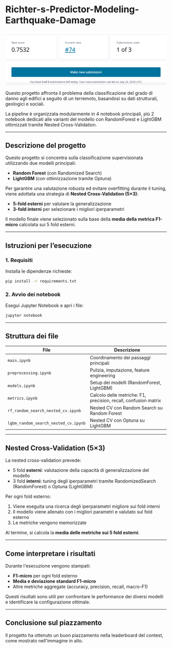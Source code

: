# Richter-s-Predictor-Modeling-Earthquake-Damage

![DRIVENDATA Result](./Ranking.png)

Questo progetto affronta il problema della classificazione del grado di danno agli edifici a seguito di un terremoto, basandosi su dati strutturali, geologici e sociali.

La pipeline è organizzata modularmente in 4 notebook principali, più 2 notebook dedicati alle varianti del modello con RandomForest e LightGBM ottimizzati tramite Nested Cross-Validation.

---

## Descrizione del progetto

Questo progetto si concentra sulla classificazione supervisionata utilizzando due modelli principali:

- **Random Forest** (con Randomized Search)
- **LightGBM** (con ottimizzazione tramite Optuna)

Per garantire una valutazione robusta ed evitare overfitting durante il tuning, viene adottata una strategia di **Nested Cross-Validation (5×3)**:
- **5-fold esterni** per valutare la generalizzazione
- **3-fold interni** per selezionare i migliori iperparametri

Il modello finale viene selezionato sulla base della **media della metrica F1-micro** calcolata sui 5 fold esterni.

---

## Istruzioni per l’esecuzione

### 1. Requisiti

Installa le dipendenze richieste:

```bash
pip install -r requirements.txt
```
### 2. Avvio dei notebook

Esegui Jupyter Notebook e apri i file:

```bash
jupyter notebook
```
---

## Struttura dei file

| File                            | Descrizione                                                                 |
|--------------------------------|-----------------------------------------------------------------------------|
| `main.ipynb`                   | Coordinamento dei passaggi principali                                       |
| `preprocessing.ipynb`         | Pulizia, imputazione, feature engineering                        |
| `models.ipynb`                | Setup dei modelli (RandomForest, LightGBM)                                  |
| `metrics.ipynb`               | Calcolo delle metriche: F1, precision, recall, confusion matrix             |
| `rf_random_search_nested_cv.ipynb` | Nested CV con Random Search su Random Forest                          |
| `lgbm_random_search_nested_cv.ipynb` | Nested CV con Optuna su LightGBM                                     |

---

## Nested Cross-Validation (5×3)

La nested cross-validation prevede:
- 5 fold **esterni**: valutazione della capacità di generalizzazione del modello
- 3 fold **interni**: tuning degli iperparametri tramite RandomizedSearch (RandomForest) o Optuna (LightGBM)

Per ogni fold esterno:
1. Viene eseguita una ricerca degli iperparametri migliore sui fold interni
2. Il modello viene allenato con i migliori parametri e valutato sul fold esterno
3. Le metriche vengono memorizzate

Al termine, si calcola la **media delle metriche sui 5 fold esterni**.

---

## Come interpretare i risultati

Durante l'esecuzione vengono stampati:
- **F1-micro** per ogni fold esterno
- **Media e deviazione standard F1-micro**
- Altre metriche aggregate (accuracy, precision, recall, macro-F1)

Questi risultati sono utili per confrontare le performance dei diversi modelli e identificare la configurazione ottimale.

---

## Conclusione sul piazzamento 

Il progetto ha ottenuto un buon piazzamento nella leaderboard del contest, come mostrato nell'immagine in alto.

